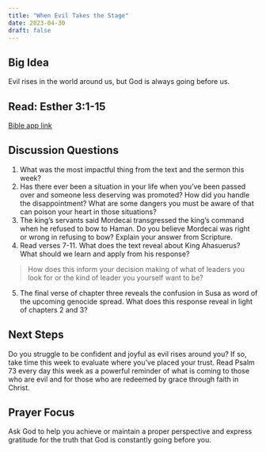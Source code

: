 ```yaml
---
title: "When Evil Takes the Stage"
date: 2023-04-30
draft: false
---
```


## Big Idea
Evil rises in the world around us, but God is always going before us.

## Read: Esther 3:1-15
[Bible app link](https://www.bible.com/bible/59/EST.3.ESV)

## Discussion Questions
1. What was the most impactful thing from the text and the sermon this week?
2. Has there ever been a situation in your life when you’ve been passed over and someone
less deserving was promoted? How did you handle the disappointment? What are some
dangers you must be aware of that can poison your heart in those situations?
3. The king’s servants said Mordecai transgressed the king’s command when he refused to
bow to Haman. Do you believe Mordecai was right or wrong in refusing to bow? Explain
your answer from Scripture.
4. Read verses 7-11. What does the text reveal about King Ahasuerus? What should we
learn and apply from his response?
> How does this inform your decision making of what of leaders you look for or the kind of leader you yourself want to be?
5. The final verse of chapter three reveals the confusion in Susa as word of the upcoming
genocide spread. What does this response reveal in light of chapters 2 and 3?

## Next Steps
Do you struggle to be confident and joyful as evil rises around you? If so, take time this week to
evaluate where you’ve placed your trust. Read Psalm 73 every day this week as a powerful
reminder of what is coming to those who are evil and for those who are redeemed by grace
through faith in Christ.
## Prayer Focus
Ask God to help you achieve or maintain a proper perspective and express gratitude for the
truth that God is constantly going before you.
